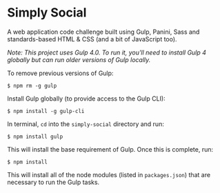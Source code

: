 # Simply Social
A web application code challenge built using Gulp, Panini, Sass and standards-based HTML & CSS (and a bit of JavaScript too).

*Note: This project uses Gulp 4.0. To run it, you'll need to install Gulp 4 globally but can run older versions of Gulp locally.*

To remove previous versions of Gulp:

    $ npm rm -g gulp

Install Gulp globally (to provide access to the Gulp CLI):

    $ npm install -g gulp-cli

In terminal, `cd` into the `simply-social` directory and run:

    $ npm install gulp

This will install the base requirement of Gulp. Once this is complete, run:

    $ npm install

This will install all of the node modules (listed in `packages.json`) that are necessary to run the Gulp tasks.
